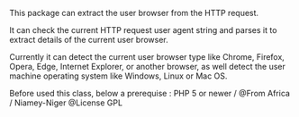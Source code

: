 This package can extract the user browser from the HTTP request.

It can check the current HTTP request user agent string and parses it to extract details of the current user browser.

Currently it can detect the current user browser type like Chrome, Firefox, Opera, Edge, Internet Explorer, or another browser, as well detect the user machine operating system like Windows, Linux or Mac OS.

Before used this class, below a prerequise : PHP 5 or newer / @From Africa / Niamey-Niger @License GPL
